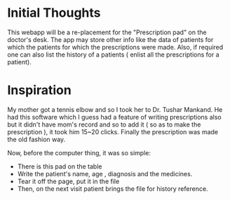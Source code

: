 
Initial Thoughts
================

This webapp will be a re-placement for the "Prescription pad" on the doctor's desk. The app may store other info like the data of patients for which the patients for which the prescriptions were made. Also, if required one can also list the history of a patients ( enlist all the prescriptions for a patient).

Inspiration
============

My mother got a tennis elbow and so I took her to Dr. Tushar Mankand. He had this software which I guess had a feature of writing prescriptions also but it didn't have mom's record and so to add it ( so as to make the prescription ), it took him 15~20 clicks. Finally the prescription was made the old fashion way.

Now, before the computer thing, it was so simple:

* There is this pad on the table
* Write the patient's name, age , diagnosis and the medicines.
* Tear it off the page, put it in the file
* Then, on the next visit patient brings the file for history reference. 
